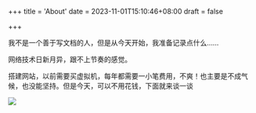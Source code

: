 +++
title = 'About'
date = 2023-11-01T15:10:46+08:00
draft = false

+++

我不是一个善于写文档的人，但是从今天开始，我准备记录点什么……

网络技术日新月异，跟不上节奏的感觉。

搭建网站，以前需要买虚拟机，每年都需要一小笔费用，不爽！也主要是不成气候，也没能坚持。但是今天，可以不用花钱，下面就来谈一谈

![](https://pic.456766.xyz/img/202310311655001.jpg)
